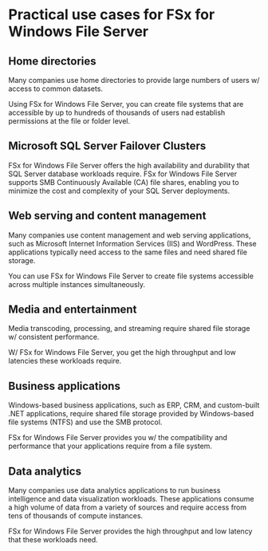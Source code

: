 # Practical use cases for FSx for Windows File Server

## Home directories

Many companies use home directories to provide large numbers of users w/ access to common datasets.

Using FSx for Windows File Server, you can create file systems that are accessible by up to hundreds of thousands of users nad establish permissions at the file or folder level.

## Microsoft SQL Server Failover Clusters

FSx for Windows File Server offers the high availability and durability that SQL Server database workloads require. FSx for Windows File Server supports SMB Continuously Available (CA) file shares, enabling you to minimize the cost and complexity of your SQL Server deployments.

## Web serving and content management

Many companies use content management and web serving applications, such as Microsoft Internet Information Services (IIS) and WordPress. These applications typically need access to the same files and need shared file storage.

You can use FSx for Windows File Server to create file systems accessible across multiple instances simultaneously.

## Media and entertainment

Media transcoding, processing, and streaming require shared file storage w/ consistent performance.

W/ FSx for Windows File Server, you get the high throughput and low latencies these workloads require.

## Business applications

Windows-based business applications, such as ERP, CRM, and custom-built .NET applications, require shared file storage provided by Windows-based file systems (NTFS) and use the SMB protocol.

FSx for Windows File Server provides you w/ the compatibility and performance that your applications require from a file system.

## Data analytics

Many companies use data analytics applications to run business intelligence and data visualization workloads. These applications consume a high volume of data from a variety of sources and require access from tens of thousands of compute instances.

FSx for Windows File Server provides the high throughput and low latency that these workloads need.
